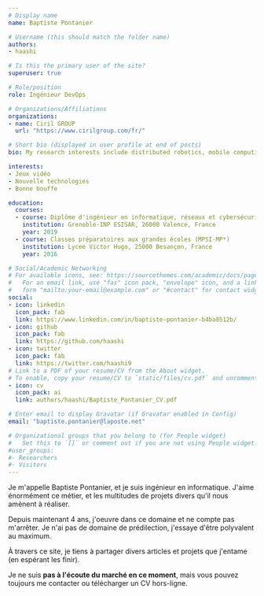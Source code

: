```yaml
---
# Display name
name: Baptiste Pontanier

# Username (this should match the folder name)
authors:
- haashi

# Is this the primary user of the site?
superuser: true

# Role/position
role: Ingénieur DevOps

# Organizations/Affiliations
organizations:
- name: Ciril GROUP
  url: "https://www.cirilgroup.com/fr/"

# Short bio (displayed in user profile at end of posts)
bio: My research interests include distributed robotics, mobile computing and programmable matter.

interests:
- Jeux vidéo
- Nouvelle technologies
- Bonne bouffe

education:
  courses:
  - course: Diplôme d'ingénieur en informatique, réseaux et cybersécurité
    institution: Grenoble-INP ESISAR, 26000 Valence, France
    year: 2019
  - course: Classes préparatoires aux grandes écoles (MPSI-MP*)
    institution: Lycee Victor Hugo, 25000 Besançon, France
    year: 2016

# Social/Academic Networking
# For available icons, see: https://sourcethemes.com/academic/docs/page-builder/#icons
#   For an email link, use "fas" icon pack, "envelope" icon, and a link in the
#   form "mailto:your-email@example.com" or "#contact" for contact widget.
social:
- icon: linkedin
  icon_pack: fab
  link: https://www.linkedin.com/in/baptiste-pontanier-b4ba0512b/
- icon: github
  icon_pack: fab
  link: https://github.com/haashi
- icon: twitter
  icon_pack: fab
  link: https://twitter.com/haashi9
# Link to a PDF of your resume/CV from the About widget.
# To enable, copy your resume/CV to `static/files/cv.pdf` and uncomment the lines below.
- icon: cv
  icon_pack: ai
  link: authors/haashi/Baptiste_Pontanier_CV.pdf

# Enter email to display Gravatar (if Gravatar enabled in Config)
email: "baptiste.pontanier@laposte.net"

# Organizational groups that you belong to (for People widget)
#   Set this to `[]` or comment out if you are not using People widget.
#user_groups:
#- Researchers
#- Visitors
---
```


Je m'appelle Baptiste Pontanier, et je suis ingénieur en informatique. J'aime énormément ce métier, et les multitudes de projets divers qu'il nous amènent à réaliser. 

Depuis maintenant 4 ans, j'oeuvre dans ce domaine et ne compte pas m'arrêter. Je n'ai pas de domaine de prédilection, j'essaye d'être polyvalent au maximum.

À travers ce site, je tiens à partager divers articles et projets que j'entame (en espérant les finir).

Je ne suis <b>pas à l'écoute du marché en ce moment</b>, mais vous pouvez toujours me contacter ou télécharger un CV hors-ligne.
